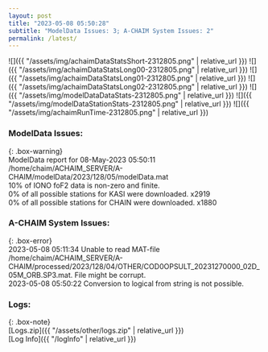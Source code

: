 ```yaml
---
layout: post
title: "2023-05-08 05:50:28"
subtitle: "ModelData Issues: 3; A-CHAIM System Issues: 2"
permalink: /latest/
---
```


![]({{ "/assets/img/achaimDataStatsShort-2312805.png" | relative_url }})
![]({{ "/assets/img/achaimDataStatsLong00-2312805.png" | relative_url }})
![]({{ "/assets/img/achaimDataStatsLong01-2312805.png" | relative_url }})
![]({{ "/assets/img/achaimDataStatsLong02-2312805.png" | relative_url }})
![]({{ "/assets/img/modelDataDataStats-2312805.png" | relative_url }})
![]({{ "/assets/img/modelDataStationStats-2312805.png" | relative_url }})
![]({{ "/assets/img/achaimRunTime-2312805.png" | relative_url }})


### ModelData Issues:  
  
{: .box-warning}  
 ModelData report for 08-May-2023 05:50:11   
 /home/chaim/ACHAIM_SERVER/A-CHAIM/modelData/2023/128/05/modelData.mat   
 10% of IONO foF2 data is non-zero and finite.   
 0% of all possible stations for KASI were downloaded. x2919   
 0% of all possible stations for CHAIN were downloaded. x1880   
  
### A-CHAIM System Issues:  
  
{: .box-error}  
2023-05-08 05:11:34 Unable to read MAT-file /home/chaim/ACHAIM_SERVER/A-CHAIM/processed/2023/128/04/OTHER/COD0OPSULT_20231270000_02D_05M_ORB.SP3.mat. File might be corrupt.  
2023-05-08 05:50:22 Conversion to logical from string is not possible.  

### Logs:  
  
{: .box-note}  
[Logs.zip]({{ "/assets/other/logs.zip" | relative_url }})  
[Log Info]({{ "/logInfo" | relative_url }})  
